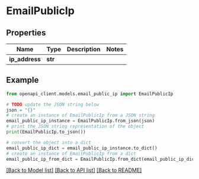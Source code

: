 # EmailPublicIp


## Properties

Name | Type | Description | Notes
------------ | ------------- | ------------- | -------------
**ip_address** | **str** |  | 

## Example

```python
from openapi_client.models.email_public_ip import EmailPublicIp

# TODO update the JSON string below
json = "{}"
# create an instance of EmailPublicIp from a JSON string
email_public_ip_instance = EmailPublicIp.from_json(json)
# print the JSON string representation of the object
print(EmailPublicIp.to_json())

# convert the object into a dict
email_public_ip_dict = email_public_ip_instance.to_dict()
# create an instance of EmailPublicIp from a dict
email_public_ip_from_dict = EmailPublicIp.from_dict(email_public_ip_dict)
```
[[Back to Model list]](../README.md#documentation-for-models) [[Back to API list]](../README.md#documentation-for-api-endpoints) [[Back to README]](../README.md)


